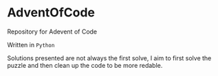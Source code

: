 # AdventOfCode

Repository for Adevent of Code

Written in `Python`

Solutions presented are not always the first solve, I aim to first solve the puzzle and then clean up the code to be more redable.